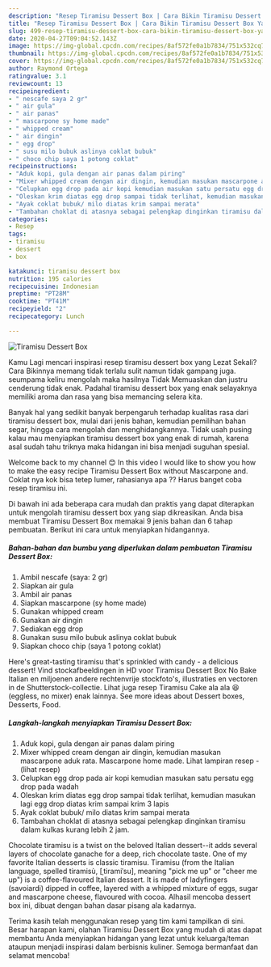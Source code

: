 ```yaml
---
description: "Resep Tiramisu Dessert Box | Cara Bikin Tiramisu Dessert Box Yang Enak Banget"
title: "Resep Tiramisu Dessert Box | Cara Bikin Tiramisu Dessert Box Yang Enak Banget"
slug: 499-resep-tiramisu-dessert-box-cara-bikin-tiramisu-dessert-box-yang-enak-banget
date: 2020-04-27T09:04:52.143Z
image: https://img-global.cpcdn.com/recipes/8af572fe0a1b7834/751x532cq70/tiramisu-dessert-box-foto-resep-utama.jpg
thumbnail: https://img-global.cpcdn.com/recipes/8af572fe0a1b7834/751x532cq70/tiramisu-dessert-box-foto-resep-utama.jpg
cover: https://img-global.cpcdn.com/recipes/8af572fe0a1b7834/751x532cq70/tiramisu-dessert-box-foto-resep-utama.jpg
author: Raymond Ortega
ratingvalue: 3.1
reviewcount: 13
recipeingredient:
- " nescafe saya 2 gr"
- " air gula"
- " air panas"
- " mascarpone sy home made"
- " whipped cream"
- " air dingin"
- " egg drop"
- " susu milo bubuk aslinya coklat bubuk"
- " choco chip saya 1 potong coklat"
recipeinstructions:
- "Aduk kopi, gula dengan air panas dalam piring"
- "Mixer whipped cream dengan air dingin, kemudian masukan mascarpone aduk rata. Mascarpone home made. Lihat lampiran resep             (lihat resep)"
- "Celupkan egg drop pada air kopi kemudian masukan satu persatu egg drop pada wadah"
- "Oleskan krim diatas egg drop sampai tidak terlihat, kemudian masukan lagi egg drop diatas krim sampai krim 3 lapis"
- "Ayak coklat bubuk/ milo diatas krim sampai merata"
- "Tambahan choklat di atasnya sebagai pelengkap dinginkan tiramisu dalam kulkas kurang lebih 2 jam."
categories:
- Resep
tags:
- tiramisu
- dessert
- box

katakunci: tiramisu dessert box 
nutrition: 195 calories
recipecuisine: Indonesian
preptime: "PT28M"
cooktime: "PT41M"
recipeyield: "2"
recipecategory: Lunch

---
```



![Tiramisu Dessert Box](https://img-global.cpcdn.com/recipes/8af572fe0a1b7834/751x532cq70/tiramisu-dessert-box-foto-resep-utama.jpg)

Kamu Lagi mencari inspirasi resep tiramisu dessert box yang Lezat Sekali? Cara Bikinnya memang tidak terlalu sulit namun tidak gampang juga. seumpama keliru mengolah maka hasilnya Tidak Memuaskan dan justru cenderung tidak enak. Padahal tiramisu dessert box yang enak selayaknya memiliki aroma dan rasa yang bisa memancing selera kita.

Banyak hal yang sedikit banyak berpengaruh terhadap kualitas rasa dari tiramisu dessert box, mulai dari jenis bahan, kemudian pemilihan bahan segar, hingga cara mengolah dan menghidangkannya. Tidak usah pusing kalau mau menyiapkan tiramisu dessert box yang enak di rumah, karena asal sudah tahu triknya maka hidangan ini bisa menjadi suguhan spesial.

Welcome back to my channel 😊 In this video I would like to show you how to make the easy recipe Tiramisu Dessert Box without Mascarpone and. Coklat nya kok bisa tetep lumer, rahasianya apa ?? Harus banget coba resep tiramisu ini.


Di bawah ini ada beberapa cara mudah dan praktis yang dapat diterapkan untuk mengolah tiramisu dessert box yang siap dikreasikan. Anda bisa membuat Tiramisu Dessert Box memakai 9 jenis bahan dan 6 tahap pembuatan. Berikut ini cara untuk menyiapkan hidangannya.

<!--inarticleads1-->

##### Bahan-bahan dan bumbu yang diperlukan dalam pembuatan Tiramisu Dessert Box:

1. Ambil  nescafe (saya: 2 gr)
1. Siapkan  air gula
1. Ambil  air panas
1. Siapkan  mascarpone (sy home made)
1. Gunakan  whipped cream
1. Gunakan  air dingin
1. Sediakan  egg drop
1. Gunakan  susu milo bubuk aslinya coklat bubuk
1. Siapkan  choco chip (saya 1 potong coklat)


Here&#39;s great-tasting tiramisu that&#39;s sprinkled with candy - a delicious dessert! Vind stockafbeeldingen in HD voor Tiramisu Dessert Box No Bake Italian en miljoenen andere rechtenvrije stockfoto&#39;s, illustraties en vectoren in de Shutterstock-collectie. Lihat juga resep Tiramisu Cake ala ala 😆 (eggless, no mixer) enak lainnya. See more ideas about Dessert boxes, Desserts, Food. 

<!--inarticleads2-->

##### Langkah-langkah menyiapkan Tiramisu Dessert Box:

1. Aduk kopi, gula dengan air panas dalam piring
1. Mixer whipped cream dengan air dingin, kemudian masukan mascarpone aduk rata. Mascarpone home made. Lihat lampiran resep -             (lihat resep)
1. Celupkan egg drop pada air kopi kemudian masukan satu persatu egg drop pada wadah
1. Oleskan krim diatas egg drop sampai tidak terlihat, kemudian masukan lagi egg drop diatas krim sampai krim 3 lapis
1. Ayak coklat bubuk/ milo diatas krim sampai merata
1. Tambahan choklat di atasnya sebagai pelengkap dinginkan tiramisu dalam kulkas kurang lebih 2 jam.


Chocolate tiramisu is a twist on the beloved Italian dessert--it adds several layers of chocolate ganache for a deep, rich chocolate taste. One of my favorite Italian desserts is classic tiramisu. Tiramisu (from the Italian language, spelled tiramisù, [ˌtiramiˈsu], meaning &#34;pick me up&#34; or &#34;cheer me up&#34;) is a coffee-flavoured Italian dessert. It is made of ladyfingers (savoiardi) dipped in coffee, layered with a whipped mixture of eggs, sugar and mascarpone cheese, flavoured with cocoa. Alhasil mencoba dessert box ini, dibuat dengan bahan dasar pisang ala kadarnya. 

Terima kasih telah menggunakan resep yang tim kami tampilkan di sini. Besar harapan kami, olahan Tiramisu Dessert Box yang mudah di atas dapat membantu Anda menyiapkan hidangan yang lezat untuk keluarga/teman ataupun menjadi inspirasi dalam berbisnis kuliner. Semoga bermanfaat dan selamat mencoba!
